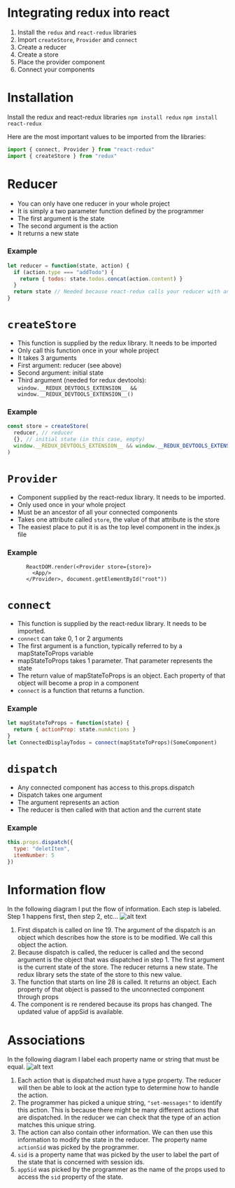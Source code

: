 # Integrating redux into react

1. Install the `redux` and `react-redux` libraries
2. Import `createStore`, `Provider` and `connect`
3. Create a reducer
4. Create a store
5. Place the provider component
6. Connect your components

# Installation

Install the redux and react-redux libraries
`npm install redux`
`npm install react-redux`

Here are the most important values to be imported from the libraries:

```javascript
import { connect, Provider } from "react-redux"
import { createStore } from "redux"
```

# Reducer

- You can only have one reducer in your whole project
- It is simply a two parameter function defined by the programmer
- The first argument is the state
- The second argument is the action
- It returns a new state

### Example

```javascript
let reducer = function(state, action) {
  if (action.type === "addTodo") {
    return { todos: state.todos.concat(action.content) }
  }
  return state // Needed because react-redux calls your reducer with an @@init action
}
```

# `createStore`

- This function is supplied by the redux library. It needs to be imported
- Only call this function once in your whole project
- It takes 3 arguments
- First argument: reducer (see above)
- Second argument: initial state
- Third argument (needed for redux devtools): `window.__REDUX_DEVTOOLS_EXTENSION__ && window.__REDUX_DEVTOOLS_EXTENSION__()`

### Example

```javascript
const store = createStore(
  reducer, // reducer
  {}, // initial state (in this case, empty)
  window.__REDUX_DEVTOOLS_EXTENSION__ && window.__REDUX_DEVTOOLS_EXTENSION__()
)
```

# `Provider`

- Component supplied by the react-redux library. It needs to be imported.
- Only used once in your whole project
- Must be an ancestor of all your connected components
- Takes one attribute called `store`, the value of that attribute is the store
- The easiest place to put it is as the top level component in the index.js file

### Example

```JSX
      ReactDOM.render(<Provider store={store}>
        <App/>
      </Provider>, document.getElementById("root"))

```

# `connect`

- This function is supplied by the react-redux library. It needs to be imported.
- `connect` can take 0, 1 or 2 arguments
- The first argument is a function, typically referred to by a mapStateToProps variable
- mapStateToProps takes 1 parameter. That parameter represents the state
- The return value of mapStateToProps is an object. Each property of that object will become a prop in a component
- `connect` is a function that returns a function.

### Example

```javascript
let mapStateToProps = function(state) {
  return { actionProp: state.numActions }
}
let ConnectedDisplayTodos = connect(mapStateToProps)(SomeComponent)
```

# `dispatch`

- Any connected component has access to this.props.dispatch
- Dispatch takes one argument
- The argument represents an action
- The reducer is then called with that action and the current state

### Example

```javascript
this.props.dispatch({
  type: "deletItem",
  itemNumber: 5
})
```

# Information flow

In the following diagram I put the flow of information. Each step is labeled. Step 1 happens first, then step 2, etc...
![alt text](./flow.jpg)

1. First dispatch is called on line 19. The argument of the dispatch is an object which describes how the store is to be modified. We call this object the action.
2. Because dispatch is called, the reducer is called and the second argument is the object that was dispatched in step 1. The first argument is the current state of the store. The reducer returns a new state. The redux library sets the state of the store to this new value.
3. The function that starts on line 28 is called. It returns an object. Each property of that object is passed to the unconnected component through props
4. The component is re rendered because its props has changed. The updated value of appSid is available.

# Associations

In the following diagram I label each property name or string that must be equal.
![alt text](./flow.jpg)

1. Each action that is dispatched must have a type property. The reducer will then be able to look at the action type to determine how to handle the action.
2. The programmer has picked a unique string, `"set-messages"` to identify this action. This is because there might be many different actions that are dispatched. In the reducer we can check that the type of an action matches this unique string.
3. The action can also contain other information. We can then use this information to modify the state in the reducer. The property name `actionSid` was picked by the programmer.
4. `sid` is a property name that was picked by the user to label the part of the state that is concerned with session ids.
5. `appSid` was picked by the programmer as the name of the props used to access the `sid` property of the state.

